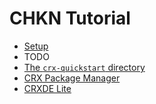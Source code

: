 # CHKN Tutorial

- [Setup](setup.md)
- TODO
- [The `crx-quickstart` directory](crx-quickstart.md)
- [CRX Package Manager](crx-package-manager/crx-package-manager.md)
- [CRXDE Lite](crxde-lite/crxde-lite.md)
